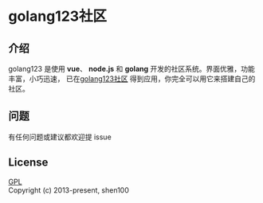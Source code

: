 golang123社区   
=

## 介绍

golang123 是使用 **vue**、 **node.js** 和 **golang** 开发的社区系统。界面优雅，功能丰富，小巧迅速，
已在[golang123社区](https://www.golang123.com) 得到应用，你完全可以用它来搭建自己的社区。   

## 问题

有任何问题或建议都欢迎提 issue  

## License
[GPL](https://github.com/shen100/golang123/blob/master/LICENSE "")      
Copyright (c) 2013-present, shen100